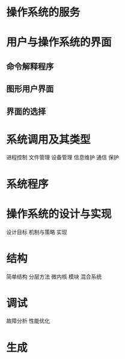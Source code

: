 # 操作系统的服务
# 用户与操作系统的界面
## 命令解释程序
## 图形用户界面
## 界面的选择
# 系统调用及其类型
进程控制
文件管理
设备管理
信息维护
通信
保护
# 系统程序
# 操作系统的设计与实现
设计目标
机制与策略
实现
# 结构
简单结构
分层方法
微内核
模块
混合系统
# 调试
故障分析
性能优化

# 生成